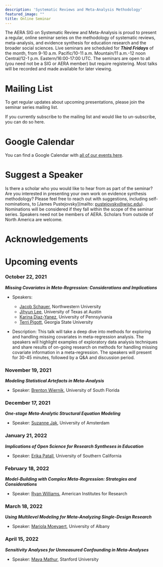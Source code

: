 ```yaml
---
description: 'Systematic Reviews and Meta-Analysis Methodology'
featured_image: ""
title: Online Seminar
---
```


The AERA SIG on Systematic Review and Meta-Analysis is proud to present a regular, online seminar series on the methodology of systematic reviews, meta-analysis, and evidence synthesis for education research and the broader social sciences. Live seminars are scheduled for __*Third Fridays*__ of the month, from 9-10 a.m. Pacific/10-11 a.m. Mountain/11 a.m.-12 noon Central/12-1 p.m. Eastern/16:00-17:00 UTC. The seminars are open to all (you need not be a SIG or AERA member) but require registering. Most talks will be recorded and made available for later viewing. 

# Mailing List

To get regular updates about upcoming presentations, please join the seminar series mailing list. 

If you currently subscribe to the mailing list and would like to un-subscribe, you can do so here.

# Google Calendar

You can find a Google Calendar with [all of our events here](https://calendar.google.com/calendar/u/0?cid=MDB1bW1la2x0MzNmcDZndm8zcGo1aXRpY2tAZ3JvdXAuY2FsZW5kYXIuZ29vZ2xlLmNvbQ).

# Suggest a Speaker

Is there a scholar who you would like to hear from as part of the seminar? Are you interested in presenting your own work on evidence synthesis methodology? Please feel free to reach out with suggestions, including self-nominations, to [James Pustejovsky](mailto: pustejovsky@wisc.edu). Nominations will be considered if they fall within the scope of the seminar series. Speakers need not be members of AERA. Scholars from outside of North America are welcome.

# Acknowledgements

# Upcoming events

### October 22, 2021

__*Missing Covariates in Meta-Regression: Considerations and Implications*__

- Speakers: 

    - [Jacob Schauer](https://www.jmschauer.com/), Northwestern University
    - [Jihyun Lee](https://education.utexas.edu/student/jihyun_lee), University of Texas at Austin
    - [Karina Diaz-Yanez](https://www.kgdiaz.com/), University of Pennsylvania 
    - [Terri Pigott](https://www.terripigott.com/), Georgia State University

- Description: This talk will take a deep dive into methods for exploring and handling missing covariates in meta-regression analysis. The speakers will highlight examples of exploratory data analysis techniques and share results of on-going research on methods for handling missing covariate information in a meta-regression. The speakers will present for 30-45 minutes, followed by a Q&A and discussion period. 

### November 19, 2021

__*Modeling Statistical Artefacts in Meta-Analysis*__

- Speaker: [Brenton Wiernik](https://wiernik.org/), University of South Florida

### December 17, 2021

__*One-stage Meta-Analytic Structural Equation Modeling*__

- Speaker: [Suzanne Jak](http://www.suzannejak.nl/), University of Amsterdam

### January 21, 2022

__*Implications of Open Science for Research Syntheses in Education*__

- Speaker: [Erika Patall](https://rossier.usc.edu/faculty/erika-patall/), University of Southern California

### February 18, 2022

__*Model-Building with Complex Meta-Regression: Strategies and Considerations*__

- Speaker: [Ryan Williams](https://www.air.org/experts/person/ryan-williams), American Institutes for Research

### March 18, 2022

__*Using Multilevel Modeling for Meta-Analyzing Single-Design Research*__

- Speaker: [Mariola Moeyaert](https://www.albany.edu/education/faculty/mariola-moeyaert), University of Albany

### April 15, 2022

__*Sensitivity Analyses for Unmeasured Confounding in Meta-Analyses*__

- Speaker: [Maya Mathur](https://www.mayamathur.com/), Stanford University
